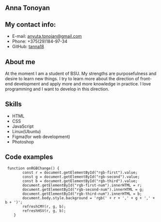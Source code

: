 ## Anna Tonoyan
## My contact info:
* E-mail: [anyuta.tonojan@gmail.com](https://mail.google.com/mail/u/0/#inbox)
* Phone: +375(29)184-97-34
* GitHub: [tanna18](https://github.com/tanna18)
## About me
At the moment I am a student of BSU. My strengths are purposefulness and desire to learn new things. I try to learn more about the direction of front-end development and apply more and more knowledge in practice. I love programming and I want to develop in this direction.
## Skills
* HTML
* CSS
* JavaScript
* Linux(Ubuntu)
* Figma(for web development)
* Photoshop
## Code examples
``` 
 function onRGBChange() {
        const r = document.getElementById("rgb-first").value;
        const g = document.getElementById("rgb-second").value;
        const b = document.getElementById("rgb-third").value;
        document.getElementById("rgb-first-num").innerHTML = r;
        document.getElementById("rgb-second-num").innerHTML = g;
        document.getElementById("rgb-third-num").innerHTML = b;
        document.body.style.background = 'rgb(' + r + ',' + g + ',' + b + ')';
        refreshCMY(r, g, b);
        refreshHSV(r, g, b);
    }
```